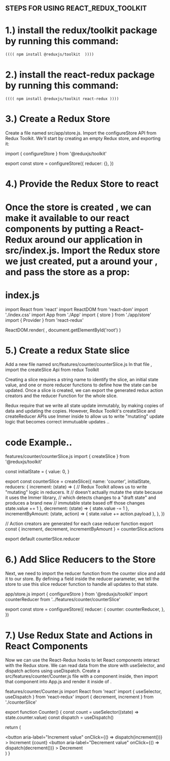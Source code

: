 ## STEPS FOR USING REACT_REDUX_TOOLKIT

# 1.) install the redux/toolkit package by running this command:
    (((( npm install @reduxjs/toolkit  ))))

#
#
# 2.) install the react-redux package by running this command:
 <!-- can run only this command for installing redux toolkit and also react-redux at once -->
    (((( npm install @reduxjs/toolkit react-redux ))))

#
#
# 3.) Create a Redux Store​
Create a file named src/app/store.js. Import the configureStore API from Redux Toolkit. We'll start by creating an empty Redux store, and exporting it:

import { configureStore } from '@reduxjs/toolkit'

export const store = configureStore({
  reducer: {},
})

#
#

# 4.) Provide the Redux Store to react
Once the store is created , we can make it available to our react components by putting a React-Redux <Provider> around our 
application in src/index.js. Import the Redux store we just created, put a <Provider> around your <App> , and pass the store as a prop:
==================
index.js
====================
import React from 'react'
import ReactDOM from 'react-dom'
import './index.css'
import App from './App'
import { store } from './app/store'
import { Provider } from 'react-redux'

ReactDOM.render(
  <Provider store={store}>
    <App />
  </Provider>,
  document.getElementById('root')
)

#
#
# 5.) Create a redux State slice 

Add a new file named src/features/counter/counterSlice.js
In that file , import the createSlice Api from redux Toolkit

Creating  a slice requires a string name to identify the slice, an initial state value, and one or more reducer functions to define how the state can be updated. Once a slice is created, we can export the generated redux action creators and the reducer Function for the whole slice.

Redux require that we write all state update immutably, by making copies of data and updating the copies. However, Redux Toolkit's createSlice and createReducer APIs use Immer inside to allow us to write "mutating" update logic that becomes correct immutuable updates ..

# code Example..
features/counter/counterSlice.js
import { createSlice } from '@reduxjs/toolkit'

const initialState = {
  value: 0,
}

export const counterSlice = createSlice({
  name: 'counter',
  initialState,
  reducers: {
    increment: (state) => {
      // Redux Toolkit allows us to write "mutating" logic in reducers. It
      // doesn't actually mutate the state because it uses the Immer library,
      // which detects changes to a "draft state" and produces a brand new
      // immutable state based off those changes
      state.value += 1
    },
    decrement: (state) => {
      state.value -= 1
    },
    incrementByAmount: (state, action) => {
      state.value += action.payload
    },
  },
})

// Action creators are generated for each case reducer function
export const { increment, decrement, incrementByAmount } = counterSlice.actions

export default counterSlice.reducer
    
#
#

# 6.) Add Slice Reducers to the Store​
Next, we need to import the reducer function from the counter slice and add it to our store. By defining a field inside the reducer parameter, we tell the store to use this slice reducer function to handle all updates to that state.

app/store.js
import { configureStore } from '@reduxjs/toolkit'
import counterReducer from '../features/counter/counterSlice'

export const store = configureStore({
  reducer: {
    counter: counterReducer,
  },
})

    
#
#
# 7.) Use Redux State and Actions in React Components​
Now we can use the React-Redux hooks to let React components interact with the Redux store. We can read data from the store with useSelector, and dispatch actions using useDispatch. Create a src/features/counter/Counter.js file with a <Counter> component inside, then import that component into App.js and render it inside of <App>.

features/counter/Counter.js
import React from 'react'
import { useSelector, useDispatch } from 'react-redux'
import { decrement, increment } from './counterSlice'

export function Counter() {
  const count = useSelector((state) => state.counter.value)
  const dispatch = useDispatch()

  return (
    <div>
      <div>
        <button
          aria-label="Increment value"
          onClick={() => dispatch(increment())}
        >
          Increment
        </button>
        <span>{count}</span>
        <button
          aria-label="Decrement value"
          onClick={() => dispatch(decrement())}
        >
          Decrement
        </button>
      </div>
    </div>
  )
}
